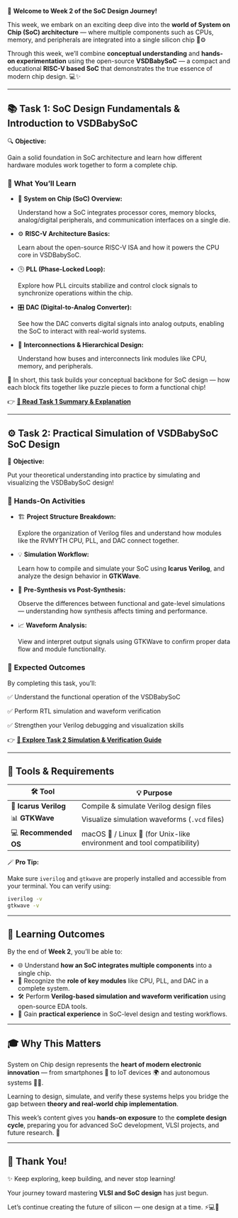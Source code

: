 🎉 **Welcome to Week 2 of the SoC Design Journey!**

This week, we embark on an exciting deep dive into the **world of System on Chip (SoC) architecture** — where multiple components such as CPUs, memory, and peripherals are integrated into a single silicon chip 🧠⚙️

Through this week, we’ll combine **conceptual understanding** and **hands-on experimentation** using the open-source **VSDBabySoC** — a compact and educational **RISC-V based SoC** that demonstrates the true essence of modern chip design. 💻✨

---

## 📚 Task 1: SoC Design Fundamentals & Introduction to VSDBabySoC

🔍 **Objective:**

Gain a solid foundation in SoC architecture and learn how different hardware modules work together to form a complete chip.

### 🧠 **What You’ll Learn**

- 🧩 **System on Chip (SoC) Overview:**
    
    Understand how a SoC integrates processor cores, memory blocks, analog/digital peripherals, and communication interfaces on a single die.
    
- ⚙️ **RISC-V Architecture Basics:**
    
    Learn about the open-source RISC-V ISA and how it powers the CPU core in VSDBabySoC.
    
- 🕒 **PLL (Phase-Locked Loop):**
    
    Explore how PLL circuits stabilize and control clock signals to synchronize operations within the chip.
    
- 🎛️ **DAC (Digital-to-Analog Converter):**
    
    See how the DAC converts digital signals into analog outputs, enabling the SoC to interact with real-world systems.
    
- 🔄 **Interconnections & Hierarchical Design:**
    
    Understand how buses and interconnects link modules like CPU, memory, and peripherals.
    

📘 In short, this task builds your conceptual backbone for SoC design — how each block fits together like puzzle pieces to form a functional chip!

👉 [**🧾 Read Task 1 Summary & Explanation**](https://github.com/GOKUL-D-10/SoC_Tapeout_Week2/blob/main/task1.md)

---

## ⚙️ Task 2: Practical Simulation of VSDBabySoC SoC Design

🧪 **Objective:**

Put your theoretical understanding into practice by simulating and visualizing the VSDBabySoC design!

### 🧰 **Hands-On Activities**

- 🏗️ **Project Structure Breakdown:**
    
    Explore the organization of Verilog files and understand how modules like the RVMYTH CPU, PLL, and DAC connect together.
    
- 💡 **Simulation Workflow:**
    
    Learn how to compile and simulate your SoC using **Icarus Verilog**, and analyze the design behavior in **GTKWave**.
    
- 🧮 **Pre-Synthesis vs Post-Synthesis:**
    
    Observe the differences between functional and gate-level simulations — understanding how synthesis affects timing and performance.
    
- 📈 **Waveform Analysis:**
    
    View and interpret output signals using GTKWave to confirm proper data flow and module functionality.
    

### 🧱 **Expected Outcomes**

By completing this task, you’ll:

✅ Understand the functional operation of the VSDBabySoC

✅ Perform RTL simulation and waveform verification

✅ Strengthen your Verilog debugging and visualization skills

👉 [**🔬 Explore Task 2 Simulation & Verification Guide**](https://github.com/GOKUL-D-10/SoC_Tapeout_Week2/blob/main/task2.md)

---

## 🧰 Tools & Requirements

| 🛠️ Tool | 💡 Purpose |
| --- | --- |
| 🧩 **Icarus Verilog** | Compile & simulate Verilog design files |
| 📊 **GTKWave** | Visualize simulation waveforms (`.vcd` files) |
| 💻 **Recommended OS** | macOS 🍎 / Linux 🐧 (for Unix-like environment and tool compatibility) |

🪄 **Pro Tip:**

Make sure `iverilog` and `gtkwave` are properly installed and accessible from your terminal. You can verify using:

```bash
iverilog -v
gtkwave -v

```

---

## 🧠 Learning Outcomes

By the end of **Week 2**, you’ll be able to:

- 🌐 Understand **how an SoC integrates multiple components** into a single chip.
- 🧩 Recognize the **role of key modules** like CPU, PLL, and DAC in a complete system.
- 🛠️ Perform **Verilog-based simulation and waveform verification** using open-source EDA tools.
- 🧠 Gain **practical experience** in SoC-level design and testing workflows.

---

## 🎓 Why This Matters

System on Chip design represents the **heart of modern electronic innovation** — from smartphones 📱 to IoT devices 🌍 and autonomous systems 🚗💡.

Learning to design, simulate, and verify these systems helps you bridge the gap between **theory and real-world chip implementation**.

This week’s content gives you **hands-on exposure** to the **complete design cycle**, preparing you for advanced SoC development, VLSI projects, and future research. 🧬

---

## 🙌 Thank You!

✨ Keep exploring, keep building, and never stop learning!

Your journey toward mastering **VLSI and SoC design** has just begun.

Let’s continue creating the future of silicon — one design at a time. ⚡💻💫

